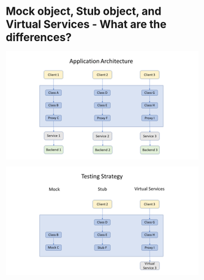 # Mock object, Stub object, and Virtual Services - What are the differences?

![Architecture](images/mock-stub-virtualService-arch.png)

![Testing Strategy](images/mock-stub-virtualService-testing.png)

